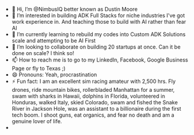 - 👋 Hi, I’m @NimbusIQ better known as Dustin Moore
- 👀 I’m interested in building ADK Full Stacks for niche industries I've got work experience in. And teaching those to build with AI rather than fear AI
- 🌱 I’m currently learning to rebuild my codes into Custom ADK Solutions scale and attempting to be AI First
- 💞️ I’m looking to collaborate on building 20 startups at once. Can it be done on scale? I think so! 
- 📫 How to reach me is to go to my LinkedIn, Facebook, Google Business Page or fly to Texas ;)  
- 😄 Pronouns: Yeah, procrastination 
- ⚡ Fun fact: I am an excellent sim racing amateur with 2,500 hrs. Fly drones, ride mountain bikes, rollerbladed Manhattan for a summer, swam with sharks in Hawaii, dolphins in Florida, volunteered in Honduras, walked Italy, skied Colorado, swam and fished the Snake River in Jackson Hole, was an assistant to a billionaire during the first tech boom. I shoot guns, eat organics, and fear no death and am a genuine lover of life.
-   

<!---
NimbusIQ/NimbusIQ is a ✨ special ✨ repository because its `README.md` (this file) appears on your GitHub profile.
You can click the Preview link to take a look at your changes.
--->
